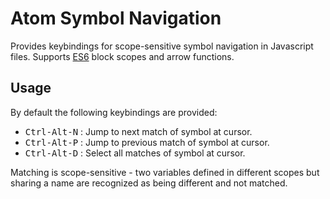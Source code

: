 # Atom Symbol Navigation

Provides keybindings for scope-sensitive symbol navigation in Javascript files. Supports [ES6](https://people.mozilla.org/~jorendorff/es6-draft.html) block scopes and arrow functions.

## Usage

By default the following keybindings are provided:
* <kbd>Ctrl-Alt-N</kbd> : Jump to next match of symbol at cursor.
* <kbd>Ctrl-Alt-P</kbd> : Jump to previous match of symbol at cursor.
* <kbd>Ctrl-Alt-D</kbd> : Select all matches of symbol at cursor.

Matching is scope-sensitive - two variables defined in different scopes but sharing a name are recognized as being different and not matched.
